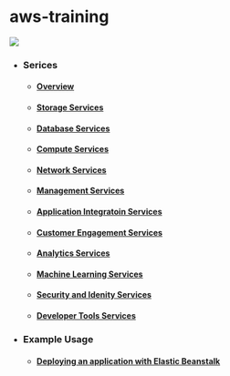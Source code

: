 # aws-training
![](https://d1.awsstatic.com/Digital%20Marketing/House/temp/logo_aws-educate_light.8a107f05996892b795db30104d5fb968d4619246.png)
- ### Serices
  - #### [Overview](https://github.com/CharlesRajendran/aws-training/blob/master/Files/aws-overview.md)
  - #### [Storage Services](https://github.com/CharlesRajendran/aws-training/blob/master/Files/storage-services.md)
  - #### [Database Services](https://github.com/CharlesRajendran/aws-training/blob/master/Files/database-services.md)
  - #### [Compute Services](https://github.com/CharlesRajendran/aws-training/blob/master/Files/compute-services.md)
  - #### [Network Services](https://github.com/CharlesRajendran/aws-training/blob/master/Files/networking-services.md)
  - #### [Management Services](https://github.com/CharlesRajendran/aws-training/blob/master/Files/management-services.md)
  - #### [Application Integratoin Services](https://github.com/CharlesRajendran/aws-training/blob/master/Files/application-integration.md)
  - #### [Customer Engagement Services](https://github.com/CharlesRajendran/aws-training/blob/master/Files/customer-engagement-service.md)
  - #### [Analytics Services](https://github.com/CharlesRajendran/aws-training/blob/master/Files/analytics-services.md)
  - #### [Machine Learning Services](https://github.com/CharlesRajendran/aws-training/blob/master/Files/ml-services.md)
  - #### [Security and Idenity Services](https://github.com/CharlesRajendran/aws-training/blob/master/Files/security-services.md)
  - #### [Developer Tools Services](https://github.com/CharlesRajendran/aws-training/blob/master/Files/developer-tools.md)

- ### Example Usage
  - #### [Deploying an application with Elastic Beanstalk](https://github.com/CharlesRajendran/aws-training/blob/master/Files/aws-elastic-bean-stock.md)
